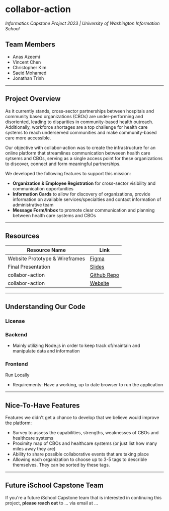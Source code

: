 # collabor-action
_Informatics Capstone Project 2023 | University of Washington Information School_

## Team Members

- Anas Azeemi
- Vincent Chen
- Christopher Kim
- Saeid Mohamed
- Jonathan Trinh
___

## Project Overview
As it currently stands, cross-sector partnerships between hospitals and community based organizations (CBOs) are under-performing and disoriented, leading to disparities in community-based health outreach. Additionally, workforce shortages are a top challenge for health care systems to reach underserved communities and make community-based care more accessible.

Our objective with collabor-action was to create the infrastructure for an online platform that streamlines communication betweeen health care sytsems and CBOs, serving as a single access point for these organizations to discover, connect and form meaningful partnerships. 

We developed the following features to support this mission: 

- **Organization & Employee Registration** for cross-sector visibility and communication opportunities 
- **Information Cards** to allow for discovery of organizations, provide information on available services/specialties and contact information of administrative team 
- **Message Form/Inbox** to promote clear communication and planning between health care systems and CBOs
___

## Resources 
|Resource Name|Link|
|-----------|-----------|
|Website Prototype & Wireframes| [Figma](https://www.figma.com/proto/e8zUsCE0Keh35pdWbtljdo/Capstone-Project-Prototype-2?node-id=1-35&scaling=min-zoom&page-id=0%3A1&starting-point-node-id=1%3A1068)| 
|Final Presentation| [Slides](https://docs.google.com/presentation/d/1HO_Gbb9zFn6xtqrn0dmXbMgqcaScAZrmkY_mccyp3Rs/edit?usp=sharing)|
|collabor-action| [Github Repo](https://github.com/Saeid135/evergreen-roots.git)|
|collabor-action| [Website]()|

___

## Understanding Our Code

### License

### Backend
- Mainly utilizing Node.js in order to keep track of/maintain and manipulate data and information

### Frontend
Run Locally
- Requirements:
  Have a working, up to date browser to run the application

___

## Nice-To-Have Features
Features we didn't get a chance to develop that we believe would improve the platform:
- Survey to assess the capabilities, strengths, weaknesses of CBOs and healthcare systems
- Proximity map of CBOs and healthcare systems (or just list how many miles away they are)
- Ability to share possible collaborative events that are taking place
- Allowing each organization to choose up to 3-5 tags to describle themselves. They can be sorted by these tags. 

___

## Future iSchool Capstone Team
If you're a future iSchool Capstone team that is interested in continuing this project, **please reach out** to ... via email at ...












